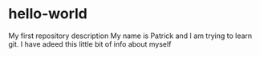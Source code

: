 # hello-world
My first repository description
My name is Patrick and I am trying to learn git.
I have adeed this little bit of info about myself
